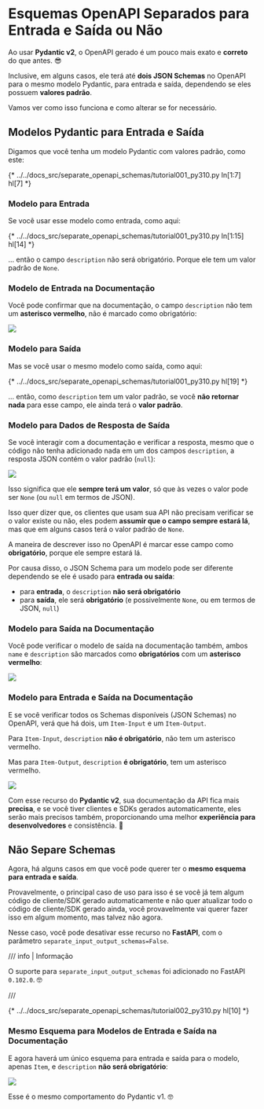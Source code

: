 # Esquemas OpenAPI Separados para Entrada e Saída ou Não

Ao usar **Pydantic v2**, o OpenAPI gerado é um pouco mais exato e **correto** do que antes. 😎

Inclusive, em alguns casos, ele terá até **dois JSON Schemas** no OpenAPI para o mesmo modelo Pydantic, para entrada e saída, dependendo se eles possuem **valores padrão**.

Vamos ver como isso funciona e como alterar se for necessário.

## Modelos Pydantic para Entrada e Saída

Digamos que você tenha um modelo Pydantic com valores padrão, como este:

{* ../../docs_src/separate_openapi_schemas/tutorial001_py310.py ln[1:7] hl[7] *}

### Modelo para Entrada

Se você usar esse modelo como entrada, como aqui:

{* ../../docs_src/separate_openapi_schemas/tutorial001_py310.py ln[1:15] hl[14] *}

... então o campo `description` não será obrigatório. Porque ele tem um valor padrão de `None`.

### Modelo de Entrada na Documentação

Você pode confirmar que na documentação, o campo `description` não tem um **asterisco vermelho**, não é marcado como obrigatório:

<div class="screenshot">
<img src="/img/tutorial/separate-openapi-schemas/image01.png">
</div>

### Modelo para Saída

Mas se você usar o mesmo modelo como saída, como aqui:

{* ../../docs_src/separate_openapi_schemas/tutorial001_py310.py hl[19] *}

... então, como `description` tem um valor padrão, se você **não retornar nada** para esse campo, ele ainda terá o **valor padrão**.

### Modelo para Dados de Resposta de Saída

Se você interagir com a documentação e verificar a resposta, mesmo que o código não tenha adicionado nada em um dos campos `description`, a resposta JSON contém o valor padrão (`null`):

<div class="screenshot">
<img src="/img/tutorial/separate-openapi-schemas/image02.png">
</div>

Isso significa que ele **sempre terá um valor**, só que às vezes o valor pode ser `None` (ou `null` em termos de JSON).

Isso quer dizer que, os clientes que usam sua API não precisam verificar se o valor existe ou não, eles podem **assumir que o campo sempre estará lá**, mas que em alguns casos terá o valor padrão de `None`.

A maneira de descrever isso no OpenAPI é marcar esse campo como **obrigatório**, porque ele sempre estará lá.

Por causa disso, o JSON Schema para um modelo pode ser diferente dependendo se ele é usado para **entrada ou saída**:

* para **entrada**, o `description` **não será obrigatório**
* para **saída**, ele será **obrigatório** (e possivelmente `None`, ou em termos de JSON, `null`)

### Modelo para Saída na Documentação

Você pode verificar o modelo de saída na documentação também, ambos `name` e `description` são marcados como **obrigatórios** com um **asterisco vermelho**:

<div class="screenshot">
<img src="/img/tutorial/separate-openapi-schemas/image03.png">
</div>

### Modelo para Entrada e Saída na Documentação

E se você verificar todos os Schemas disponíveis (JSON Schemas) no OpenAPI, verá que há dois, um `Item-Input` e um `Item-Output`.

Para `Item-Input`, `description` **não é obrigatório**, não tem um asterisco vermelho.

Mas para `Item-Output`, `description` **é obrigatório**, tem um asterisco vermelho.

<div class="screenshot">
<img src="/img/tutorial/separate-openapi-schemas/image04.png">
</div>

Com esse recurso do **Pydantic v2**, sua documentação da API fica mais **precisa**, e se você tiver clientes e SDKs gerados automaticamente, eles serão mais precisos também, proporcionando uma melhor **experiência para desenvolvedores** e consistência. 🎉

## Não Separe Schemas

Agora, há alguns casos em que você pode querer ter o **mesmo esquema para entrada e saída**.

Provavelmente, o principal caso de uso para isso é se você já tem algum código de cliente/SDK gerado automaticamente e não quer atualizar todo o código de cliente/SDK gerado ainda, você provavelmente vai querer fazer isso em algum momento, mas talvez não agora.

Nesse caso, você pode desativar esse recurso no **FastAPI**, com o parâmetro `separate_input_output_schemas=False`.

/// info | Informação

O suporte para `separate_input_output_schemas` foi adicionado no FastAPI `0.102.0`. 🤓

///

{* ../../docs_src/separate_openapi_schemas/tutorial002_py310.py hl[10] *}

### Mesmo Esquema para Modelos de Entrada e Saída na Documentação

E agora haverá um único esquema para entrada e saída para o modelo, apenas `Item`, e `description` **não será obrigatório**:

<div class="screenshot">
<img src="/img/tutorial/separate-openapi-schemas/image05.png">
</div>

Esse é o mesmo comportamento do Pydantic v1. 🤓
